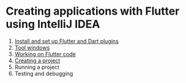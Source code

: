 # Creating applications with Flutter using IntelliJ IDEA

1. [Install and set up Flutter and Dart plugins](https://github.com/straw-wave/draft/blob/master/content/install-and-set-up-plugins.md "")
2. [Tool windows](https://github.com/straw-wave/draft/blob/master/content/tool-windows.md "")
3. [Working on Flutter code](https://github.com/straw-wave/draft/blob/master/content/working-on-flutter-code.md "")
4. [Creating a project](https://github.com/straw-wave/draft/blob/master/content/creating-projects.md)
5. Running a project
6. Testing and debugging

